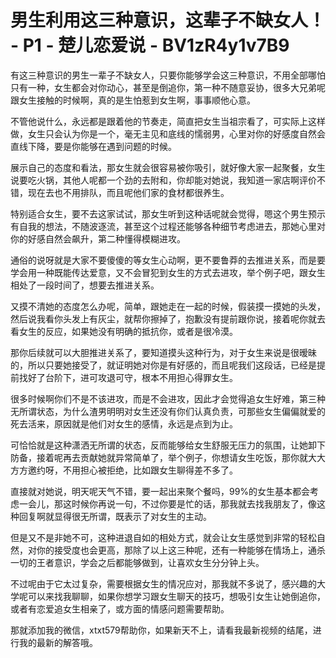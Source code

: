 # 男生利用这三种意识，这辈子不缺女人！ - P1 - 楚儿恋爱说 - BV1zR4y1v7B9

有这三种意识的男生一辈子不缺女人，只要你能够学会这三种意识，不用全部哪怕只有一种，女生都会对你动心，甚至是倒追你，第一种不随意妥协，很多大兄弟呢跟女生接触的时候啊，真的是生怕惹到女生啊，事事顺他心意。

不管他说什么，永远都是跟着他的节奏走，简直把女生当祖宗看了，可实际上这样做，女生只会认为你是一个，毫无主见和底线的懦弱男，心里对你的好感度自然会直线下降，要是你能够在遇到问题的时候。

展示自己的态度和看法，那女生就会很容易被你吸引，就好像大家一起聚餐，女生说要吃火锅，其他人呢都一个劲的去附和，你却能对她说，我知道一家店啊评价不错，现在去也不用排队，而且呢他们家的食材都很养生。

特别适合女生，要不去这家试试，那女生听到这种话呢就会觉得，嗯这个男生预示有自我的想法，不随波逐流，甚至这个过程还能够各种细节考虑进去，那她心里对你的好感自然会飙升，第二种懂得模糊进攻。

通俗的说呀就是大家不要傻傻的等女生心动啊，更不要鲁莽的去推进关系，而是要学会用一种既能传达爱意，又不会冒犯到女生的方式去进攻，举个例子吧，跟女生相处了一段时间了，想要去推进关系。

又摸不清她的态度怎么办呢，简单，跟她走在一起的时候，假装摸一摸她的头发，然后说我看你头发上有灰尘，就帮你擦掉了，抱歉没有提前跟你说，接着呢你就去看女生的反应，如果她没有明确的抵抗你，或者是很冷漠。

那你后续就可以大胆推进关系了，要知道摸头这种行为，对于女生来说是很暧昧的，所以只要她接受了，就证明她对你是有好感的，而且呢我们这段话，已经是提前找好了台阶下，进可攻退可守，根本不用担心得罪女生。

很多时候啊你们不是不该进攻，而是不会进攻，因此才会觉得追女生好难，第三种无所谓状态，为什么渣男明明对女生还没有你们认真负责，可那些女生偏偏就爱的死去活来，原因就是他们对女生的感情，永远是点到为止。

可恰恰就是这种潇洒无所谓的状态，反而能够给女生舒服无压力的氛围，让她卸下防备，接着呢再去贡献她就异常简单了，举个例子，你想请女生吃饭，那你就大大方方邀约呀，不用担心被拒绝，比如跟女生聊得差不多了。

直接就对她说，明天呢天气不错，要一起出来聚个餐吗，99%的女生基本都会考虑一会儿，那这时候你再说一句，不过你要是忙的话，那我就去找我朋友了，像这种回复啊就显得很无所谓，既表示了对女生的主动。

但是又不是非她不可，这种进退自如的相处方式，就会让女生感觉到非常的轻松自然，对你的接受度也会更高，那除了以上这三种呢，还有一种能够在情场上，通杀一切的王者意识，学会之后都能够做到，让喜欢女生分分钟上头。

不过呢由于它太过复杂，需要根据女生的情况应对，那我就不多说了，感兴趣的大学呢可以来找我聊聊，如果你想学习跟女生聊天的技巧，想吸引女生让她倒追你，或者有恋爱追女生相亲了，或方面的情感问题需要帮助。

那就添加我的微信，xtxt579帮助你，如果新天不上，请看我最新视频的结尾，进行我的最新的解答哦。